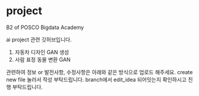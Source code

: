 # project
B2 of POSCO Bigdata Academy

ai project 관련 깃허브입니다.

1. 자동차 디자인 GAN 생성
2. 사람 표정 동물 변환 GAN

관련하여 정보 or 발전사항, 수정사항은 아래와 같은 방식으로 업로드 해주세요.
  create new file 눌러서 작성 부탁드립니다.
  branch에서 edit_idea 되어잇는지 확인하시고 진행 부탁드립니다.

